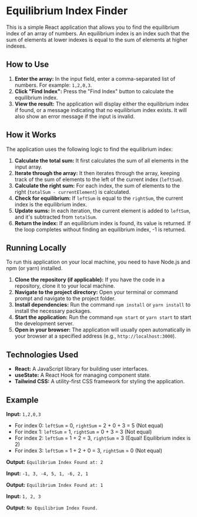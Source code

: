 # Equilibrium Index Finder

This is a simple React application that allows you to find the equilibrium index of an array of numbers. An equilibrium index is an index such that the sum of elements at lower indexes is equal to the sum of elements at higher indexes.

## How to Use

1.  **Enter the array:** In the input field, enter a comma-separated list of numbers. For example: `1,2,0,3`.
2.  **Click "Find Index":** Press the "Find Index" button to calculate the equilibrium index.
3.  **View the result:** The application will display either the equilibrium index if found, or a message indicating that no equilibrium index exists. It will also show an error message if the input is invalid.

## How it Works

The application uses the following logic to find the equilibrium index:

1.  **Calculate the total sum:** It first calculates the sum of all elements in the input array.
2.  **Iterate through the array:** It then iterates through the array, keeping track of the sum of elements to the left of the current index (`leftSum`).
3.  **Calculate the right sum:** For each index, the sum of elements to the right (`totalSum - currentElement`) is calculated.
4.  **Check for equilibrium:** If `leftSum` is equal to the `rightSum`, the current index is the equilibrium index.
5.  **Update sums:** In each iteration, the current element is added to `leftSum`, and it's subtracted from `totalSum`.
6.  **Return the index:** If an equilibrium index is found, its value is returned. If the loop completes without finding an equilibrium index, -1 is returned.

## Running Locally

To run this application on your local machine, you need to have Node.js and npm (or yarn) installed.

1.  **Clone the repository (if applicable):** If you have the code in a repository, clone it to your local machine.
2.  **Navigate to the project directory:** Open your terminal or command prompt and navigate to the project folder.
3.  **Install dependencies:** Run the command `npm install` or `yarn install` to install the necessary packages.
4.  **Start the application:** Run the command `npm start` or `yarn start` to start the development server.
5.  **Open in your browser:** The application will usually open automatically in your browser at a specified address (e.g., `http://localhost:3000`).

## Technologies Used

* **React:** A JavaScript library for building user interfaces.
* **useState:** A React Hook for managing component state.
* **Tailwind CSS:** A utility-first CSS framework for styling the application.

## Example

**Input:** `1,2,0,3`

* For index 0: `leftSum` = 0, `rightSum` = 2 + 0 + 3 = 5 (Not equal)
* For index 1: `leftSum` = 1, `rightSum` = 0 + 3 = 3 (Not equal)
* For index 2: `leftSum` = 1 + 2 = 3, `rightSum` = 3 (Equal! Equilibrium index is 2)
* For index 3: `leftSum` = 1 + 2 + 0 = 3, `rightSum` = 0 (Not equal)

**Output:** `Equilibrium Index Found at: 2`

**Input:** `-1, 3, -4, 5, 1, -6, 2, 1`

**Output:** `Equilibrium Index Found at: 1`

**Input:** `1, 2, 3`

**Output:** `No Equilibrium Index Found.`
